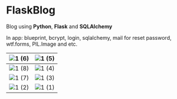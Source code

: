 # FlaskBlog
Blog using **Python**, **Flask** and **SQLAlchemy**

In app: blueprint, bcrypt, login, sqlalchemy, mail for reset password, wtf.forms, PIL.Image and etc. 

| ![1 (6)](https://user-images.githubusercontent.com/63847876/221528730-429d2e03-3514-449a-af74-a66a1d509104.png) | ![1 (5)](https://user-images.githubusercontent.com/63847876/221528727-5e017399-cf9c-4154-a078-e66b8c9d2815.png) |
| ------------- | ------------- |
| ![1 (8)](https://user-images.githubusercontent.com/63847876/221528735-d5e24d0f-ff9d-4a4a-9aeb-2819e0325776.png)  | ![1 (4)](https://user-images.githubusercontent.com/63847876/221528725-fd3a78f4-fac2-4d6c-abc3-14109a3419eb.png)  |
| ![1 (7)](https://user-images.githubusercontent.com/63847876/221528734-3b5aab1e-cd31-4566-9969-42be1ec57e2a.png) | ![1 (3)](https://user-images.githubusercontent.com/63847876/221528718-71b516f8-fb76-438c-b576-f98d846a98d4.png) | 
| ![1 (2)](https://user-images.githubusercontent.com/63847876/221528710-55779f89-50aa-4360-9a9a-eac660e8c91d.png) | ![1 (1)](https://user-images.githubusercontent.com/63847876/221528702-539e2847-9e26-41ca-9349-0da756fccdac.png) |






